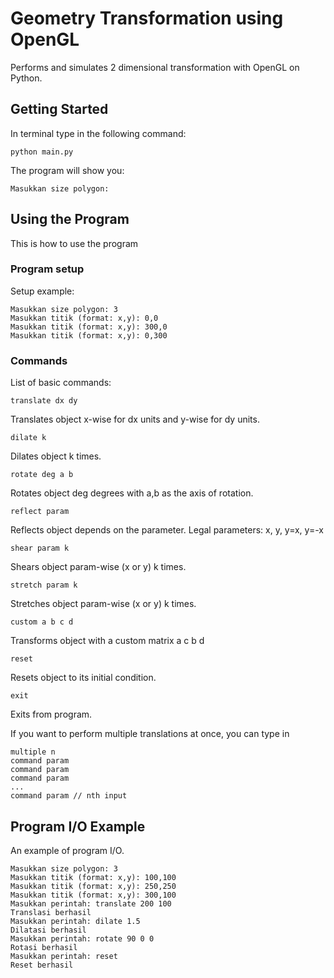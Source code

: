 # Geometry Transformation using OpenGL
Performs and simulates 2 dimensional transformation with OpenGL on Python.

## Getting Started
In terminal type in the following command:
```
python main.py
```
The program will show you:
```
Masukkan size polygon:
```

## Using the Program
This is how to use the program

### Program setup
Setup example:
```
Masukkan size polygon: 3
Masukkan titik (format: x,y): 0,0
Masukkan titik (format: x,y): 300,0
Masukkan titik (format: x,y): 0,300
```

### Commands
List of basic commands:
```
translate dx dy
```
Translates object x-wise for dx units and y-wise for dy units.

```
dilate k
```
Dilates object k times.

```
rotate deg a b
```
Rotates object deg degrees with a,b as the axis of rotation.

```
reflect param
```
Reflects object depends on the parameter.
Legal parameters: x, y, y=x, y=-x

```
shear param k
```
Shears object param-wise (x or y) k times.

```
stretch param k
```
Stretches object param-wise (x or y) k times.

```
custom a b c d
```
Transforms object with a custom matrix
a c
b d

```
reset
```
Resets object to its initial condition.

```
exit
```
Exits from program.

If you want to perform multiple translations at once, you can type in
```
multiple n
command param
command param
command param
...
command param // nth input
```

## Program I/O Example
An example of program I/O.
```
Masukkan size polygon: 3
Masukkan titik (format: x,y): 100,100
Masukkan titik (format: x,y): 250,250
Masukkan titik (format: x,y): 300,100
Masukkan perintah: translate 200 100
Translasi berhasil
Masukkan perintah: dilate 1.5
Dilatasi berhasil
Masukkan perintah: rotate 90 0 0
Rotasi berhasil
Masukkan perintah: reset
Reset berhasil

```
